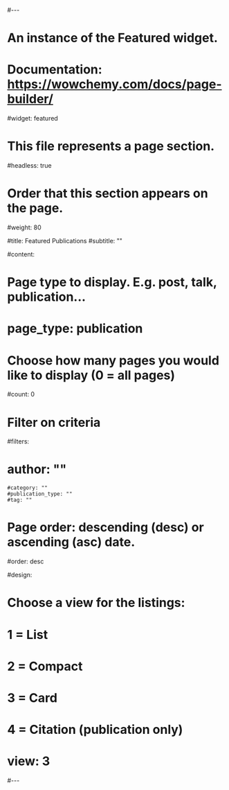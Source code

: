 #---
# An instance of the Featured widget.
# Documentation: https://wowchemy.com/docs/page-builder/
#widget: featured

# This file represents a page section.
#headless: true

# Order that this section appears on the page.
#weight: 80

#title: Featured Publications
#subtitle: ""

#content:
  # Page type to display. E.g. post, talk, publication...
 # page_type: publication
  # Choose how many pages you would like to display (0 = all pages)
  #count: 0
  # Filter on criteria
  #filters:
   # author: ""
    #category: ""
    #publication_type: ""
    #tag: ""
  # Page order: descending (desc) or ascending (asc) date.
  #order: desc

#design:
  # Choose a view for the listings:
  #   1 = List
  #   2 = Compact
  #   3 = Card
  #   4 = Citation (publication only)
 # view: 3
#---
